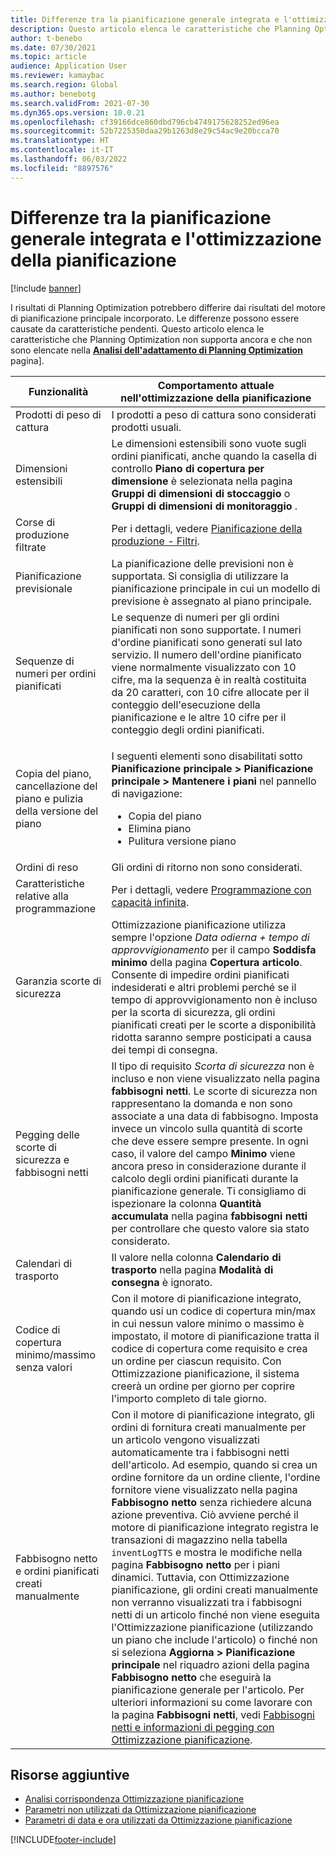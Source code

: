 ```yaml
---
title: Differenze tra la pianificazione generale integrata e l'ottimizzazione della pianificazione
description: Questo articolo elenca le caratteristiche che Planning Optimization non supporta ancora e che non sono elencate nella pagina di analisi dell'adattamento di Planning Optimization.
author: t-benebo
ms.date: 07/30/2021
ms.topic: article
audience: Application User
ms.reviewer: kamaybac
ms.search.region: Global
ms.author: benebotg
ms.search.validFrom: 2021-07-30
ms.dyn365.ops.version: 10.0.21
ms.openlocfilehash: cf39166dce860dbd796cb4749175628252ed96ea
ms.sourcegitcommit: 52b7225350daa29b1263d8e29c54ac9e20bcca70
ms.translationtype: HT
ms.contentlocale: it-IT
ms.lasthandoff: 06/03/2022
ms.locfileid: "8897576"
---
```

# <a name="differences-between-built-in-master-planning-and-planning-optimization"></a>Differenze tra la pianificazione generale integrata e l'ottimizzazione della pianificazione

[!include [banner](../../includes/banner.md)]

I risultati di Planning Optimization potrebbero differire dai risultati del motore di pianificazione principale incorporato. Le differenze possono essere causate da caratteristiche pendenti. Questo articolo elenca le caratteristiche che Planning Optimization non supporta ancora e che non sono elencate nella **[Analisi dell'adattamento di Planning Optimization](planning-optimization-fit-analysis.md)** pagina].

| Funzionalità | Comportamento attuale nell'ottimizzazione della pianificazione |
|---|---|
| Prodotti di peso di cattura | I prodotti a peso di cattura sono considerati prodotti usuali.|
| Dimensioni estensibili | Le dimensioni estensibili sono vuote sugli ordini pianificati, anche quando la casella di controllo **Piano di copertura per dimensione** è selezionata nella pagina **Gruppi di dimensioni di stoccaggio** o **Gruppi di dimensioni di monitoraggio** . |
| Corse di produzione filtrate | Per i dettagli, vedere [Pianificazione della produzione - Filtri](production-planning.md#filters). |
| Pianificazione previsionale | La pianificazione delle previsioni non è supportata. Si consiglia di utilizzare la pianificazione principale in cui un modello di previsione è assegnato al piano principale. |
| Sequenze di numeri per ordini pianificati | Le sequenze di numeri per gli ordini pianificati non sono supportate. I numeri d'ordine pianificati sono generati sul lato servizio. Il numero dell'ordine pianificato viene normalmente visualizzato con 10 cifre, ma la sequenza è in realtà costituita da 20 caratteri, con 10 cifre allocate per il conteggio dell'esecuzione della pianificazione e le altre 10 cifre per il conteggio degli ordini pianificati. |
| Copia del piano, cancellazione del piano e pulizia della versione del piano | <p>I seguenti elementi sono disabilitati sotto **Pianificazione principale \> Pianificazione principale \> Mantenere i piani** nel pannello di navigazione:</p><ul><li>Copia del piano</li><li>Elimina piano</li><li>Pulitura versione piano</li></ul> |
| Ordini di reso | Gli ordini di ritorno non sono considerati. |
| Caratteristiche relative alla programmazione | Per i dettagli, vedere [Programmazione con capacità infinita](infinite-capacity-planning.md#limitations). |
| Garanzia scorte di sicurezza | Ottimizzazione pianificazione utilizza sempre l'opzione *Data odierna + tempo di approvvigionamento* per il campo **Soddisfa minimo** della pagina **Copertura articolo**. Consente di impedire ordini pianificati indesiderati e altri problemi perché se il tempo di approvvigionamento non è incluso per la scorta di sicurezza, gli ordini pianificati creati per le scorte a disponibilità ridotta saranno sempre posticipati a causa dei tempi di consegna. |
| Pegging delle scorte di sicurezza e fabbisogni netti | Il tipo di requisito *Scorta di sicurezza* non è incluso e non viene visualizzato nella pagina **fabbisogni netti**. Le scorte di sicurezza non rappresentano la domanda e non sono associate a una data di fabbisogno. Imposta invece un vincolo sulla quantità di scorte che deve essere sempre presente. In ogni caso, il valore del campo **Minimo** viene ancora preso in considerazione durante il calcolo degli ordini pianificati durante la pianificazione generale. Ti consigliamo di ispezionare la colonna **Quantità accumulata** nella pagina **fabbisogni netti** per controllare che questo valore sia stato considerato. |
| Calendari di trasporto | Il valore nella colonna **Calendario di trasporto** nella pagina **Modalità di consegna** è ignorato. |
| Codice di copertura minimo/massimo senza valori| Con il motore di pianificazione integrato, quando usi un codice di copertura min/max in cui nessun valore minimo o massimo è impostato, il motore di pianificazione tratta il codice di copertura come requisito e crea un ordine per ciascun requisito. Con Ottimizzazione pianificazione, il sistema creerà un ordine per giorno per coprire l'importo completo di tale giorno.  |
| Fabbisogno netto e ordini pianificati creati manualmente | Con il motore di pianificazione integrato, gli ordini di fornitura creati manualmente per un articolo vengono visualizzati automaticamente tra i fabbisogni netti dell'articolo. Ad esempio, quando si crea un ordine fornitore da un ordine cliente, l'ordine fornitore viene visualizzato nella pagina **Fabbisogno netto** senza richiedere alcuna azione preventiva. Ciò avviene perché il motore di pianificazione integrato registra le transazioni di magazzino nella tabella `inventLogTTS` e mostra le modifiche nella pagina **Fabbisogno netto** per i piani dinamici. Tuttavia, con Ottimizzazione pianificazione, gli ordini creati manualmente non verranno visualizzati tra i fabbisogni netti di un articolo finché non viene eseguita l'Ottimizzazione pianificazione (utilizzando un piano che include l'articolo) o finché non si seleziona **Aggiorna \> Pianificazione principale** nel riquadro azioni della pagina **Fabbisogno netto** che eseguirà la pianificazione generale per l'articolo. Per ulteriori informazioni su come lavorare con la pagina **Fabbisogni netti**, vedi [Fabbisogni netti e informazioni di pegging con Ottimizzazione pianificazione](net-requirements.md). |

## <a name="additional-resources"></a>Risorse aggiuntive

- [Analisi corrispondenza Ottimizzazione pianificazione](planning-optimization-fit-analysis.md)
- [Parametri non utilizzati da Ottimizzazione pianificazione](not-used-parameters.md)
- [Parametri di data e ora utilizzati da Ottimizzazione pianificazione](date-time-used.md)

[!INCLUDE[footer-include](../../../includes/footer-banner.md)]
